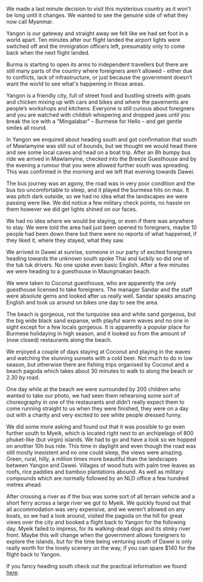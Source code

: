 We made a last minute decision to visit this mysterious country as it won't be long until it changes. We wanted to see the genuine side of what they now call Myanmar.

Yangon is our gateway and straight away we felt like we had set foot in a world apart. Ten minutes after our flight landed the airport lights were switched off and the immigration officers left, presumably only to come back when the next flight landed.

Burma is starting to open its arms to independent travellers but there are still many parts of the country where foreigners aren’t allowed - either due to conflicts, lack of infrastructure, or just because the government doesn’t want the world to see what's happening in those areas.

Yangon is a friendly city, full of street food and bustling streets with goats and chicken mixing up with cars and bikes and where the pavements are people’s workshops and kitchens. Everyone is still curious about foreigners and you are watched with childish whispering and dropped jaws until you break the ice with a "Mingalabar" – Burmese for Hello – and get gentle smiles all round.

In Yangon we enquired about heading south and got confirmation that south of Mawlamyine was still out of bounds, but we thought we would head there and see some local caves and head on a boat trip. After an 8h bumpy bus ride we arrived in Mawlamyine, checked into the Breeze Guesthouse and by the evening a rumour that you were allowed further south was spreading. This was confirmed in the morning and we left that evening towards Dawei.

The bus journey was an agony, the road was in very poor condition and the bus too uncomfortable to sleep, and it played the burmese hits on max. It was pitch dark outside, so we had no idea what the landscapes we were passing were like. We did notice a few military check points, no hassle on them however we did get lights shined on our faces.

We had no idea where we would be staying, or even if there was anywhere to stay. We were told the area had just been opened to foreigners, maybe 10 people had been down there but there were no reports of what happened, if they liked it, where they stayed, what they saw.

We arrived in Dawei at sunrise, someone in our party of excited foreigners heading towards the unknown south spoke Thai and luckily so did one of the tuk tuk drivers. No one spoke even basic English. After a few minutes we were heading to a guesthouse in Maungmakan beach.

We were taken to Coconut guesthouse, who are apparently the only guesthouse licensed to take foreigners. The manager Sandar and the staff were absolute gems and looked after us really well. Sandar speaks amazing English and took us around on bikes one day to see the area.

The beach is gorgeous, not the turquoise sea and white sand gorgeous, but the big wide black sand expanse, with playful warm waves and no one in sight except for a few locals gorgeous. It is apparently a popular place for Burmese holidaying in high season, and it looked so from the amount of (now closed) restaurants along the beach.

We enjoyed a couple of days staying at Coconut and playing in the waves and watching the stunning sunsets with a cold beer. Not much to do in low season, but otherwise there are fishing trips organised by Coconut and a beach pagoda which takes about 30 minutes to walk to along the beach or 2.30 by road.

One day while at the beach we were surrounded by 200 children who wanted to take our photo, we had seen them rehearsing some sort of choreography in one of the restaurants and didn’t really expect them to come running straight to us when they were finished, they were on a day out with a charity and very excited to see white people dressed funny.

We did some more asking and found out that it was possible to go even further south to Myeik, which is located right next to an archipelago of 800 phuket-like (but virgin) islands. We had to go and have a look so we hopped on another 10h bus ride. This time in daylight and even though the road was still mostly inexistent and no one could sleep, the views were amazing. Green, rural, hilly, a million times more beautiful than the landscapes between Yangon and Dawei. Villages of wood huts with palm tree leaves as roofs, rice paddies and bamboo plantations abound. As well as military compounds which are normally followed by an NLD office a few hundred metres ahead.

After crossing a river as if the bus was some sort of all terrain vehicle and a short ferry across a large river we got to Myeik. We quickly found out that all accommodation was very expensive, and we weren’t allowed on any boats, so we had a look around, visited the pagoda on the hill for great views over the city and booked a flight back to Yangon for the following day. Myeik failed to impress, for its walking-dead dogs and its stinky river front. Maybe this will change when the government allows foreigners to explore the islands, but for the time being venturing south of Dawei is only really worth for the lovely scenery on the way, if you can spare $140 for the flight back to Yangon.

If you fancy heading south check out the practical information we found [here](/tips/myanmar/into-the-south/).